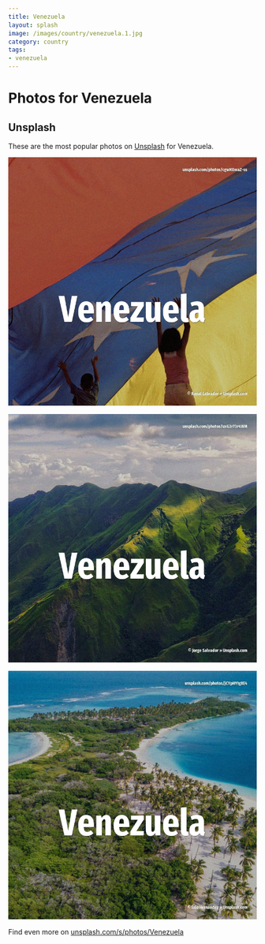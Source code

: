 ```yaml
---
title: Venezuela
layout: splash
image: /images/country/venezuela.1.jpg
category: country
tags:
- venezuela
---
```

# Photos for Venezuela

## Unsplash

These are the most popular photos on [Unsplash](https://unsplash.com) for Venezuela.

![Venezuela](/images/country/venezuela.1.jpg)

![Venezuela](/images/country/venezuela.2.jpg)

![Venezuela](/images/country/venezuela.3.jpg)

Find even more on [unsplash.com/s/photos/Venezuela](https://unsplash.com/s/photos/Venezuela)
